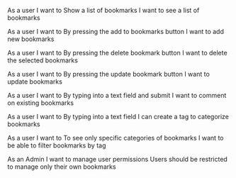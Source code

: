 As a user I want to
Show a list of bookmarks
I want to see a list of bookmarks

As a user I want to
By pressing the add to bookmarks button
I want to add new bookmarks

As a user I want to
By pressing the delete bookmark button
I want to delete the selected bookmarks

As a user I want to
By pressing the update bookmark button
I want to update bookmarks

As a user I want to
By typing into a text field and submit
I want to comment on existing bookmarks

As a user I want to
By typing into a text field 
I can create a tag to categorize bookmarks

As a user I want to
To see only specific categories of bookmarks
I want to be able to filter bookmarks by tag

As an Admin I want to
manage user permissions
Users should be restricted to manage only their own bookmarks